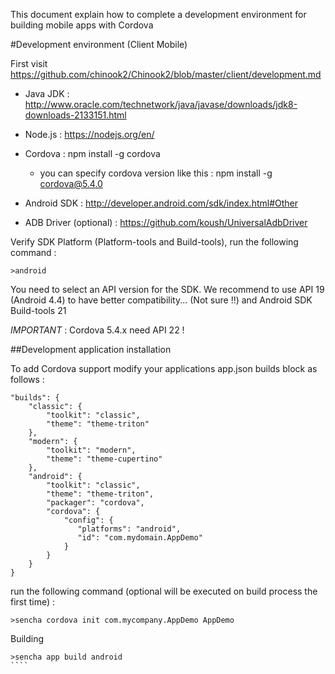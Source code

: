 This document explain how to complete a development environment for building mobile apps with Cordova

#Development environment (Client Mobile)

First visit https://github.com/chinook2/Chinook2/blob/master/client/development.md

 - Java JDK : http://www.oracle.com/technetwork/java/javase/downloads/jdk8-downloads-2133151.html
 - Node.js : https://nodejs.org/en/
 - Cordova : npm install -g cordova
   - you can specify cordova version like this : npm install -g cordova@5.4.0
   
 - Android SDK : http://developer.android.com/sdk/index.html#Other
 - ADB Driver (optional) : https://github.com/koush/UniversalAdbDriver

Verify SDK Platform (Platform-tools and Build-tools), run the following command :
````
>android
````

You need to select an API version for the SDK.
We recommend to use API 19 (Android 4.4) to have better compatibility... (Not sure !!) and Android SDK Build-tools 21

*IMPORTANT* : Cordova 5.4.x need API 22 !



##Development application installation

To add Cordova support modify your applications app.json builds block as follows :

````
"builds": {
    "classic": {
        "toolkit": "classic",
        "theme": "theme-triton"
    },
    "modern": {
        "toolkit": "modern",
        "theme": "theme-cupertino"
    },
    "android": {
        "toolkit": "classic",
        "theme": "theme-triton",
        "packager": "cordova",
        "cordova": {
            "config": {
               "platforms": "android",
               "id": "com.mydomain.AppDemo"
            }
        }
    }
}
````

 run the following command (optional will be executed on build process the first time) :
 
 ````
 >sencha cordova init com.mycompany.AppDemo AppDemo 
 ````
 
 
 
Building

`````
>sencha app build android
````

